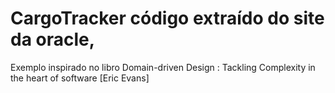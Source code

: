 # CargoTracker código extraído do site da oracle,
Exemplo inspirado no libro Domain-driven Design : Tackling Complexity in the heart of software [Eric Evans]
